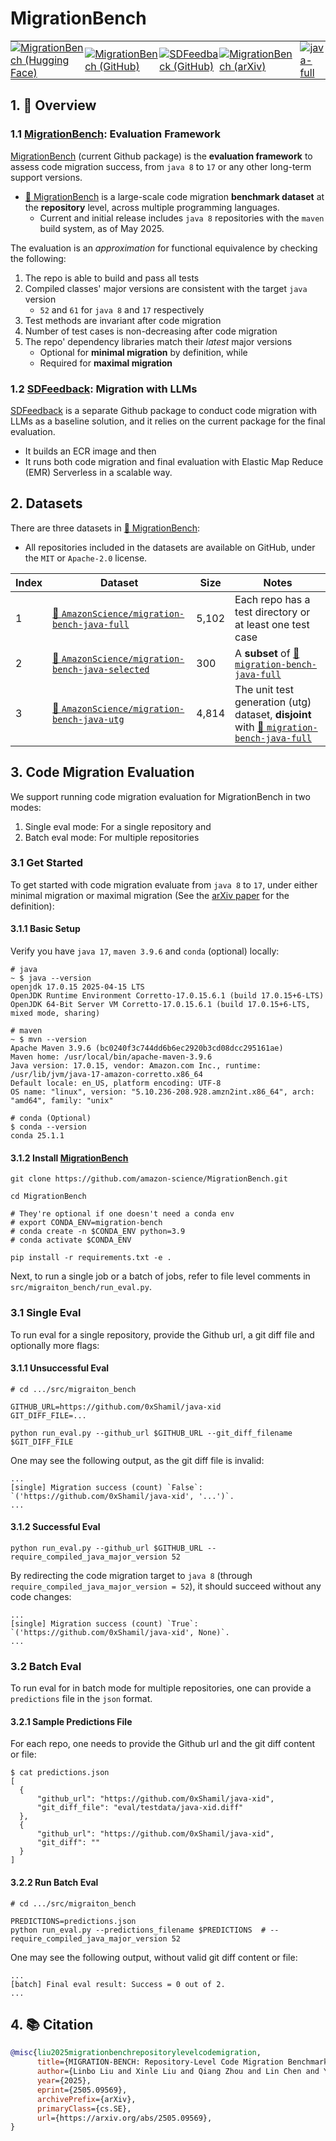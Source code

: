 # MigrationBench
<table>
  <tr>
    <td style="padding: 0;">
      <a href="https://huggingface.co/collections/AmazonScience/migrationbench-68125452fc21a4564b92b6c3">
        <img src="https://img.shields.io/badge/-🤗 MigrationBench-4d5eff?style=flatten&labelColor" alt="MigrationBench (Hugging Face)">
      </a>
    </td>
    <td style="padding: 0;">
      <a href="https://github.com/amazon-science/MigrationBench">
        <img src="https://img.shields.io/badge/MigrationBench-000000?style=flatten&logo=github" alt="MigrationBench (GitHub)">
      </a>
    </td>
    <td style="padding: 0;">
      <a href="https://github.com/amazon-science/SDFeedback">
        <img src="https://img.shields.io/badge/SDFeedback-000000?style=flatten&logo=github&logoColor=white" alt="SDFeedback (GitHub)">
      </a>
    </td>
    <td style="padding: 0;">
      <a href="https://arxiv.org/abs/2505.09569">
        <img src="https://img.shields.io/badge/arXiv-2505.09569-b31b1b.svg?style=flatten" alt="MigrationBench (arXiv)">
      </a>
    </td>
    <td style="padding: 0; padding-left: 10px; vertical-align: middle;">
      <a href="https://huggingface.co/datasets/AmazonScience/migration-bench-java-full">
        <img src="https://img.shields.io/badge/-🤗 java--full-8a98ff?style=flat&labelColor" alt="java-full">
      </a>
    </td>
    <td style="padding: 0; vertical-align: middle;">
      <a href="https://huggingface.co/datasets/AmazonScience/migration-bench-java-selected">
        <img src="https://img.shields.io/badge/-🤗 java--selected-8a98ff?style=flat&labelColor" alt="java-selected">
      </a>
    </td>
    <td style="padding: 0; vertical-align: middle;">
      <a href="https://huggingface.co/datasets/AmazonScience/migration-bench-java-utg">
        <img src="https://img.shields.io/badge/-🤗 java--utg-8a98ff?style=flat&labelColor" alt="java-utg">
      </a>
    </td>
  </tr>
</table>


## 1. 📖 Overview

### 1.1 [MigrationBench](https://github.com/amazon-science/MigrationBench): Evaluation Framework

[MigrationBench](https://github.com/amazon-science/MigrationBench)
(current Github package)
is the **evaluation framework** to assess code migration success,
from `java 8` to `17` or any other long-term support versions.

- [🤗 MigrationBench](https://huggingface.co/collections/AmazonScience/migrationbench-68125452fc21a4564b92b6c3)
is a large-scale code migration **benchmark dataset** at the **repository** level,
across multiple programming languages.
    * Current and initial release includes `java 8` repositories with the `maven` build system, as of May 2025.

The evaluation is an *approximation* for functional equivalence by checking the following:
1. The repo is able to build and pass all tests
1. Compiled classes' major versions are consistent with the target `java` version
   - `52` and `61` for `java 8` and `17` respectively
1. Test methods are invariant after code migration
1. Number of test cases is non-decreasing after code migration
1. The repo' dependency libraries match their *latest* major versions
   - Optional for **minimal migration** by definition, while
   - Required for **maximal migration**


### 1.2 [SDFeedback](https://github.com/amazon-science/SDFeeback): Migration with LLMs

[SDFeedback](https://github.com/amazon-science/SDFeeback)
is a separate Github package to conduct code migration with LLMs as a baseline solution,
and it relies on the current package for the final evaluation.
- It builds an ECR image and then
- It runs both code migration and final evaluation with Elastic Map Reduce (EMR) Serverless in a scalable way.


## 2. Datasets

There are three datasets in [🤗 MigrationBench](https://huggingface.co/collections/AmazonScience/migrationbench-68125452fc21a4564b92b6c3):
- All repositories included in the datasets are available on GitHub, under the `MIT` or `Apache-2.0` license.

| Index | Dataset                                       | Size  | Notes                                                                                               |
|-------|-----------------------------------------------|-------|-----------------------------------------------------------------------------------------------------|
| 1     | [🤗 `AmazonScience/migration-bench-java-full`](https://huggingface.co/datasets/AmazonScience/migration-bench-java-full)         | 5,102 | Each repo has a test directory or at least one test case                              |
| 2     | [🤗 `AmazonScience/migration-bench-java-selected`](https://huggingface.co/datasets/AmazonScience/migration-bench-java-selected) |   300 | A **subset** of [🤗 `migration-bench-java-full`](https://huggingface.co/datasets/AmazonScience/migration-bench-java-full)                                          |
| 3     | [🤗 `AmazonScience/migration-bench-java-utg`](https://huggingface.co/datasets/AmazonScience/migration-bench-java-utg)           | 4,814 | The unit test generation (utg) dataset, **disjoint** with [🤗 `migration-bench-java-full`](https://huggingface.co/datasets/AmazonScience/migration-bench-java-full)|


## 3. Code Migration Evaluation

We support running code migration evaluation for MigrationBench in two modes:
1. Single eval mode: For a single repository and
2. Batch eval mode: For multiple repositories


### 3.1 Get Started

To get started with code migration evaluate from `java 8` to `17`,
under either minimal migration or maximal migration
(See the [arXiv paper](https://arxiv.org/abs/2505.09569) for the definition):

#### 3.1.1 Basic Setup

Verify you have `java 17`, `maven 3.9.6` and `conda` (optional) locally:

```
# java
~ $ java --version
openjdk 17.0.15 2025-04-15 LTS
OpenJDK Runtime Environment Corretto-17.0.15.6.1 (build 17.0.15+6-LTS)
OpenJDK 64-Bit Server VM Corretto-17.0.15.6.1 (build 17.0.15+6-LTS, mixed mode, sharing)
```

```
# maven
~ $ mvn --version
Apache Maven 3.9.6 (bc0240f3c744dd6b6ec2920b3cd08dcc295161ae)
Maven home: /usr/local/bin/apache-maven-3.9.6
Java version: 17.0.15, vendor: Amazon.com Inc., runtime: /usr/lib/jvm/java-17-amazon-corretto.x86_64
Default locale: en_US, platform encoding: UTF-8
OS name: "linux", version: "5.10.236-208.928.amzn2int.x86_64", arch: "amd64", family: "unix"
```

```
# conda (Optional)
$ conda --version
conda 25.1.1
```

#### 3.1.2 Install [MigrationBench](https://github.com/amazon-science/MigrationBench)

```
git clone https://github.com/amazon-science/MigrationBench.git

cd MigrationBench

# They're optional if one doesn't need a conda env
# export CONDA_ENV=migration-bench
# conda create -n $CONDA_ENV python=3.9
# conda activate $CONDA_ENV

pip install -r requirements.txt -e .
```

Next,
to run a single job or a batch of jobs,
refer to file level comments in `src/migraiton_bench/run_eval.py`.


### 3.1 Single Eval

To run eval for a single repository,
provide the Github url,
a git diff file and optionally more flags:


#### 3.1.1 Unsuccessful Eval
```
# cd .../src/migraiton_bench

GITHUB_URL=https://github.com/0xShamil/java-xid
GIT_DIFF_FILE=...

python run_eval.py --github_url $GITHUB_URL --git_diff_filename $GIT_DIFF_FILE
```

One may see the following output,
as the git diff file is invalid:

```
...
[single] Migration success (count) `False`: `('https://github.com/0xShamil/java-xid', '...')`.
...
```

#### 3.1.2 Successful Eval

```
python run_eval.py --github_url $GITHUB_URL --require_compiled_java_major_version 52
```

By redirecting the code migration target to `java 8`
(through `require_compiled_java_major_version = 52`),
it should succeed without any code changes:

```
...
[single] Migration success (count) `True`: `('https://github.com/0xShamil/java-xid', None)`.
...
```


### 3.2 Batch Eval

To run eval for in batch mode for multiple repositories,
one can provide a `predictions` file in the `json` format.


#### 3.2.1 Sample Predictions File

For each repo,
one needs to provide the Github url and the git diff content or file:


```
$ cat predictions.json
[
  {
      "github_url": "https://github.com/0xShamil/java-xid",
      "git_diff_file": "eval/testdata/java-xid.diff"
  },
  {
      "github_url": "https://github.com/0xShamil/java-xid",
      "git_diff": ""
  }
]
```

#### 3.2.2 Run Batch Eval
```
# cd .../src/migraiton_bench

PREDICTIONS=predictions.json
python run_eval.py --predictions_filename $PREDICTIONS  # --require_compiled_java_major_version 52
```

One may see the following output,
without valid git diff content or file:

```
...
[batch] Final eval result: Success = 0 out of 2.
...
```


## 4. 📚 Citation

```bibtex
@misc{liu2025migrationbenchrepositorylevelcodemigration,
      title={MIGRATION-BENCH: Repository-Level Code Migration Benchmark from Java 8},
      author={Linbo Liu and Xinle Liu and Qiang Zhou and Lin Chen and Yihan Liu and Hoan Nguyen and Behrooz Omidvar-Tehrani and Xi Shen and Jun Huan and Omer Tripp and Anoop Deoras},
      year={2025},
      eprint={2505.09569},
      archivePrefix={arXiv},
      primaryClass={cs.SE},
      url={https://arxiv.org/abs/2505.09569},
}
```
